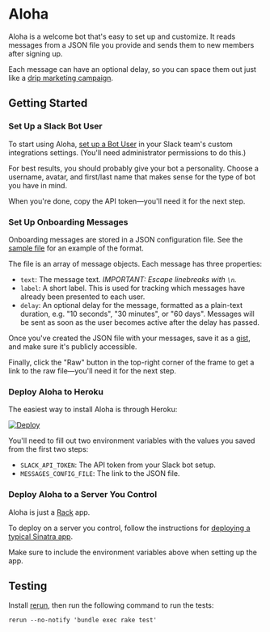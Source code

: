 # Aloha

Aloha is a welcome bot that's easy to set up and customize. It reads messages from a JSON file you provide and sends them to new members after signing up.

Each message can have an optional delay, so you can space them out just like a [drip marketing campaign](https://en.wikipedia.org/wiki/Drip_marketing).

## Getting Started

### Set Up a Slack Bot User

To start using Aloha, [set up a Bot User](https://my.slack.com/services/new/bot) in your Slack team's custom integrations settings. (You'll need administrator permissions to do this.)

For best results, you should probably give your bot a personality. Choose a username, avatar, and first/last name that makes sense for the type of bot you have in mind. 

When you're done, copy the API token—you'll need it for the next step.

### Set Up Onboarding Messages

Onboarding messages are stored in a JSON configuration file. See the [sample file](https://github.com/ftwnyc/aloha/blob/master/config/messages.json) for an example of the format.

The file is an array of message objects. Each message has three properties:

- `text`: The message text. *IMPORTANT: Escape linebreaks with `\n`.*
- `label`: A short label. This is used for tracking which messages have already been presented to each user.
- `delay`: An optional delay for the message, formatted as a plain-text duration, e.g. "10 seconds", "30 minutes", or "60 days". Messages will be sent as soon as the user becomes active after the delay has passed.

Once you've created the JSON file with your messages, save it as a [gist](https://gist.github.com/), and make sure it's publicly accessible. 

Finally, click the "Raw" button in the top-right corner of the frame to get a link to the raw file—you'll need it for the next step.

### Deploy Aloha to Heroku

The easiest way to install Aloha is through Heroku:

[![Deploy](https://www.herokucdn.com/deploy/button.svg)](https://heroku.com/deploy)

You'll need to fill out two environment variables with the values you saved from the first two steps:

- `SLACK_API_TOKEN`: The API token from your Slack bot setup.
- `MESSAGES_CONFIG_FILE`: The link to the JSON file.

### Deploy Aloha to a Server You Control

Aloha is just a [Rack](https://github.com/rack/rack) app. 

To deploy on a server you control, follow the instructions for [deploying a typical Sinatra app](http://recipes.sinatrarb.com/p/deployment).

Make sure to include the environment variables above when setting up the app.

## Testing

Install [rerun](https://github.com/alexch/rerun), then run the following command to run the tests:

    rerun --no-notify 'bundle exec rake test'